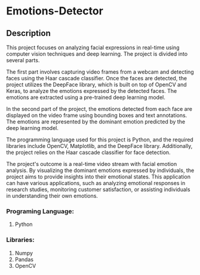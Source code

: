 # Emotions-Detector

## Description

This project focuses on analyzing facial expressions in real-time using computer vision techniques and deep learning. The project is divided into several parts.

The first part involves capturing video frames from a webcam and detecting faces using the Haar cascade classifier. Once the faces are detected, the project utilizes the DeepFace library, which is built on top of OpenCV and Keras, to analyze the emotions expressed by the detected faces. The emotions are extracted using a pre-trained deep learning model.

In the second part of the project, the emotions detected from each face are displayed on the video frame using bounding boxes and text annotations. The emotions are represented by the dominant emotion predicted by the deep learning model.

The programming language used for this project is Python, and the required libraries include OpenCV, Matplotlib, and the DeepFace library. Additionally, the project relies on the Haar cascade classifier for face detection.

The project's outcome is a real-time video stream with facial emotion analysis. By visualizing the dominant emotions expressed by individuals, the project aims to provide insights into their emotional states. This application can have various applications, such as analyzing emotional responses in research studies, monitoring customer satisfaction, or assisting individuals in understanding their own emotions.

### Programing Language: 
1. Python

### Libraries:
1. Numpy
2. Pandas
3. OpenCV
